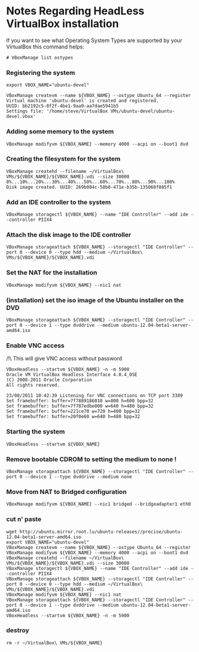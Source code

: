 # Notes Regarding HeadLess VirtualBox installation

If you want to see what Operating System Types are supported by your VirtualBox this command helps:

```
# VBoxManage list ostypes
```

### Registering the system
```
export VBOX_NAME="ubuntu-devel"

VBoxManage createvm --name ${VBOX_NAME} --ostype Ubuntu_64 --register
Virtual machine 'ubuntu-devel' is created and registered.
UUID: bb2192c5-8f2f-4be1-9aa9-aa7dae5941b5
Settings file: '/home/steve/VirtualBox VMs/ubuntu-devel/ubuntu-devel.vbox'
```

### Adding some memory to the system
```
VBoxManage modifyvm ${VBOX_NAME} --memory 4000 --acpi on --boot1 dvd
```

### Creating the filesystem for the system
```
VBoxManage createhd --filename ~/VirtualBox\ VMs/${VBOX_NAME}/${VBOX_NAME}.vdi --size 30000
0%...10%...20%...30%...40%...50%...60%...70%...80%...90%...100%
Disk image created. UUID: 269b084c-58b8-471e-b35b-135068f885f1
```

### Add an IDE controller to the system
```
VBoxManage storagectl ${VBOX_NAME} --name "IDE Controller" --add ide --controller PIIX4
```

### Attach the disk image to the IDE controller
```
VBoxManage storageattach ${VBOX_NAME} --storagectl "IDE Controller" --port 0 --device 0 --type hdd --medium ~/VirtualBox\ VMs/${VBOX_NAME}/${VBOX_NAME}.vdi
```

### Set the NAT for the installation
```
VBoxManage modifyvm ${VBOX_NAME} --nic1 nat
```

### (installation) set the iso image of the Ubuntu installer on the DVD
```
VBoxManage storageattach ${VBOX_NAME} --storagectl "IDE Controller" --port 0 --device 1 --type dvddrive --medium ubuntu-12.04-beta1-server-amd64.iso
```

### Enable VNC access

/!\ This will give VNC access without password

```
VBoxHeadless --startvm ${VBOX_NAME} -n -m 5900
Oracle VM VirtualBox Headless Interface 4.0.4_OSE
(C) 2008-2011 Oracle Corporation
All rights reserved.

23/08/2011 10:42:39 Listening for VNC connections on TCP port 3389
Set framebuffer: buffer=7f7889186010 w=800 h=600 bpp=32
Set framebuffer: buffer=7f787edbe000 w=640 h=480 bpp=32
Set framebuffer: buffer=221ce70 w=720 h=400 bpp=32
Set framebuffer: buffer=20f0e60 w=640 h=480 bpp=32
```

### Starting the system
```
VBoxHeadless --startvm ${VBOX_NAME}
```

### Remove bootable CDROM to setting the medium to none !
```
VBoxManage storageattach ${VBOX_NAME} --storagectl "IDE Controller" --port 0 --device 1 --type dvddrive --medium none
```

### Move from NAT to Bridged configuration
```
VBoxManage modifyvm ${VBOX_NAME} --nic1 bridged --bridgeadapter1 eth0
```


### cut n' paste
```
wget http://ubuntu.mirror.root.lu/ubuntu-releases//precise/ubuntu-12.04-beta1-server-amd64.iso
export VBOX_NAME="ubuntu-devel"
VBoxManage createvm --name ${VBOX_NAME} --ostype Ubuntu_64 --register
VBoxManage modifyvm ${VBOX_NAME} --memory 4000 --acpi on --boot1 dvd
VBoxManage createhd --filename ~/VirtualBox\ VMs/${VBOX_NAME}/${VBOX_NAME}.vdi --size 30000
VBoxManage storagectl ${VBOX_NAME} --name "IDE Controller" --add ide --controller PIIX4
VBoxManage storageattach ${VBOX_NAME} --storagectl "IDE Controller" --port 0 --device 0 --type hdd --medium ~/VirtualBox\ VMs/${VBOX_NAME}/${VBOX_NAME}.vdi
VBoxManage modifyvm ${VBOX_NAME} --nic1 nat
VBoxManage storageattach ${VBOX_NAME} --storagectl "IDE Controller" --port 0 --device 1 --type dvddrive --medium ubuntu-12.04-beta1-server-amd64.iso
VBoxHeadless --startvm ${VBOX_NAME} -n -m 5900
```

### destroy
```
rm -r ~/VirtualBox\ VMs/${VBOX_NAME}
```
